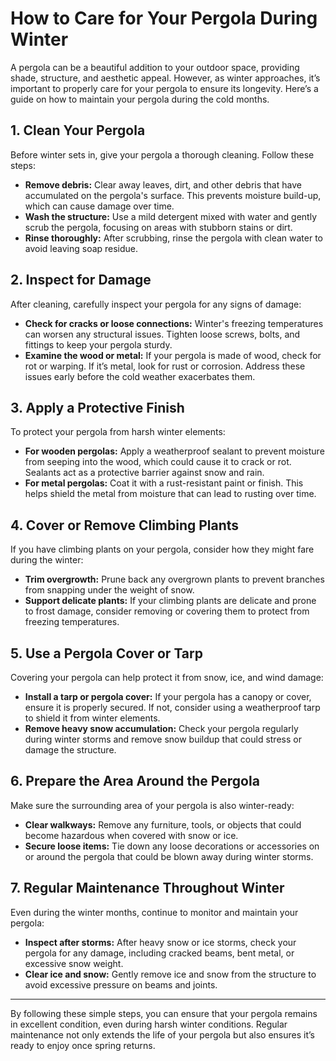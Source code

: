 # How to Care for Your Pergola During Winter

A pergola can be a beautiful addition to your outdoor space, providing shade, structure, and aesthetic appeal. However, as winter approaches, it’s important to properly care for your pergola to ensure its longevity. Here’s a guide on how to maintain your pergola during the cold months.

## 1. **Clean Your Pergola**

Before winter sets in, give your pergola a thorough cleaning. Follow these steps:

- **Remove debris:** Clear away leaves, dirt, and other debris that have accumulated on the pergola's surface. This prevents moisture build-up, which can cause damage over time.
- **Wash the structure:** Use a mild detergent mixed with water and gently scrub the pergola, focusing on areas with stubborn stains or dirt.
- **Rinse thoroughly:** After scrubbing, rinse the pergola with clean water to avoid leaving soap residue.

## 2. **Inspect for Damage**

After cleaning, carefully inspect your pergola for any signs of damage:

- **Check for cracks or loose connections:** Winter's freezing temperatures can worsen any structural issues. Tighten loose screws, bolts, and fittings to keep your pergola sturdy.
- **Examine the wood or metal:** If your pergola is made of wood, check for rot or warping. If it’s metal, look for rust or corrosion. Address these issues early before the cold weather exacerbates them.

## 3. **Apply a Protective Finish**

To protect your pergola from harsh winter elements:

- **For wooden pergolas:** Apply a weatherproof sealant to prevent moisture from seeping into the wood, which could cause it to crack or rot. Sealants act as a protective barrier against snow and rain.
- **For metal pergolas:** Coat it with a rust-resistant paint or finish. This helps shield the metal from moisture that can lead to rusting over time.

## 4. **Cover or Remove Climbing Plants**

If you have climbing plants on your pergola, consider how they might fare during the winter:

- **Trim overgrowth:** Prune back any overgrown plants to prevent branches from snapping under the weight of snow.
- **Support delicate plants:** If your climbing plants are delicate and prone to frost damage, consider removing or covering them to protect from freezing temperatures.

## 5. **Use a Pergola Cover or Tarp**

Covering your pergola can help protect it from snow, ice, and wind damage:

- **Install a tarp or pergola cover:** If your pergola has a canopy or cover, ensure it is properly secured. If not, consider using a weatherproof tarp to shield it from winter elements.
- **Remove heavy snow accumulation:** Check your pergola regularly during winter storms and remove snow buildup that could stress or damage the structure.

## 6. **Prepare the Area Around the Pergola**

Make sure the surrounding area of your pergola is also winter-ready:

- **Clear walkways:** Remove any furniture, tools, or objects that could become hazardous when covered with snow or ice.
- **Secure loose items:** Tie down any loose decorations or accessories on or around the pergola that could be blown away during winter storms.

## 7. **Regular Maintenance Throughout Winter**

Even during the winter months, continue to monitor and maintain your pergola:

- **Inspect after storms:** After heavy snow or ice storms, check your pergola for any damage, including cracked beams, bent metal, or excessive snow weight.
- **Clear ice and snow:** Gently remove ice and snow from the structure to avoid excessive pressure on beams and joints.

---

By following these simple steps, you can ensure that your pergola remains in excellent condition, even during harsh winter conditions. Regular maintenance not only extends the life of your pergola but also ensures it’s ready to enjoy once spring returns.
